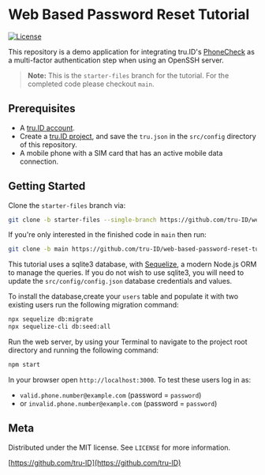 # Web Based Password Reset Tutorial

[![License][license-image]][license-url]

This repository is a demo application for integrating tru.ID's [PhoneCheck](https://developer.tru.id/docs/phone-check) as a multi-factor authentication step when using an OpenSSH server.

> **Note:** This is the `starter-files` branch for the tutorial. For the completed code please checkout `main`.

## Prerequisites

- A [tru.ID account](https://tru.id/).
- Create a [tru.ID project](https://developer.tru.id/console), and save the `tru.json` in the `src/config` directory of this repository.
- A mobile phone with a SIM card that has an active mobile data connection.

## Getting Started

Clone the `starter-files` branch via:

```bash
git clone -b starter-files --single-branch https://github.com/tru-ID/web-based-password-reset-tutorial.git
```

If you're only interested in the finished code in `main` then run:

```bash
git clone -b main https://github.com/tru-ID/web-based-password-reset-tutorial.git
```

This tutorial uses a sqlite3 database, with [Sequelize](https://sequelize.org/), a modern Node.js ORM to manage the queries.
If you do not wish to use sqlite3, you will need to update the `src/config/config.json` database credentials and values.

To install the database,create your `users` table and populate it with two existing users run the following migration command:

```bash
npx sequelize db:migrate
npx sequelize-cli db:seed:all
```

Run the web server, by using your Terminal to navigate to the project root directory and running the following command:

```bash
npm start
```

In your browser open `http://localhost:3000`. To test these users log in as:

* `valid.phone.number@example.com` (password = `password`)
* or `invalid.phone.number@example.com` (password = `password`)

## Meta

Distributed under the MIT license. See `LICENSE` for more information.

[https://github.com/tru-ID](https://github.com/tru-ID)

[license-image]: https://img.shields.io/badge/License-MIT-blue.svg
[license-url]: LICENSE